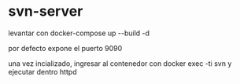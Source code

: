 # svn-server

levantar con docker-compose up --build -d 

por defecto expone el puerto 9090

una vez incializado, ingresar al contenedor con docker exec -ti svn y ejecutar dentro httpd

